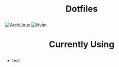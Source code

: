 <h1><p align="center">Dotfiles</p></h1>

![ArchLinux](https://user-images.githubusercontent.com/114831362/222737604-8c16f227-f977-40a3-875c-34835bf05d4e.png)
![Nvim](https://user-images.githubusercontent.com/114831362/222738215-803618b4-660e-4e6c-8a33-4d4d378a157d.png)
  
<h1><p align="center">Currently Using</p></h1>
<ul>
  <li>test  </li>
</ul>
  

